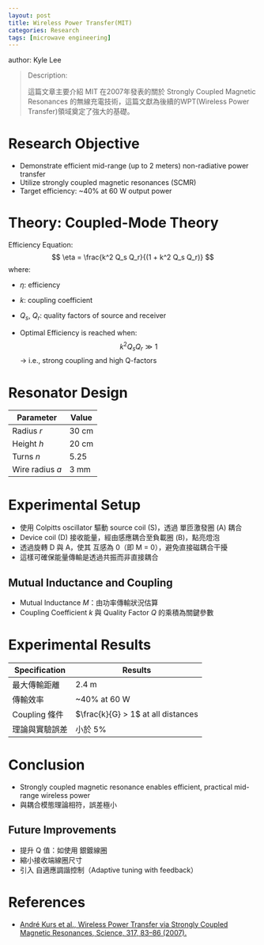 ```yaml
---
layout: post
title: Wireless Power Transfer(MIT)
categories: Research 
tags: [microwave engineering]
---
```


author: Kyle Lee

> Description:
>
> 這篇文章主要介紹 MIT 在2007年發表的關於 Strongly Coupled Magnetic Resonances 的無線充電技術，這篇文獻為後續的WPT(Wireless Power Transfer)領域奠定了強大的基礎。

<!-- more -->

# Research Objective

- Demonstrate efficient mid-range (up to 2 meters) non-radiative power transfer
- Utilize strongly coupled magnetic resonances (SCMR)
- Target efficiency: ~40% at 60 W output power

# Theory: Coupled-Mode Theory

Efficiency Equation:
$$
 \eta = \frac{k^2 Q_s Q_r}{(1 + k^2 Q_s Q_r)}
$$
where:

- $\eta$: efficiency
- $k$: coupling coefficient
- $Q_s$, $Q_r$: quality factors of source and receiver

- Optimal Efficiency is reached when:
  $$
  k^2 Q_s Q_r \gg 1
  $$
  → i.e., strong coupling and high Q-factors

# Resonator Design

| Parameter     | Value |
| ------------- | ----- |
| Radius $r$      | 30 cm |
| Height $h$      | 20 cm |
| Turns $n$       | 5.25  |
| Wire radius $a$ | 3 mm  |

# Experimental Setup

- 使用 Colpitts oscillator 驅動 source coil (S)，透過 單匝激發圈 (A) 耦合
- Device coil (D) 接收能量，經由感應耦合至負載圈 (B)，點亮燈泡
- 透過旋轉 D 與 A，使其 互感為 0（即 M = 0），避免直接磁耦合干擾
- 這樣可確保能量傳輸是透過共振而非直接耦合

## Mutual Inductance and Coupling

- Mutual Inductance $M$：由功率傳輸狀況估算
- Coupling Coefficient $k$ 與 Quality Factor $Q$ 的乘積為關鍵參數

# Experimental Results

| Specification  | Results                            |
| -------------- | ---------------------------------- |
| 最大傳輸距離   | 2.4 m                              |
| 傳輸效率       | ~40% at 60 W                       |
| Coupling 條件  | $\frac{k}{G} > 1$ at all distances |
| 理論與實驗誤差 | 小於 5%                            |

# Conclusion

- Strongly coupled magnetic resonance enables efficient, practical mid-range wireless power
- 與耦合模態理論相符，誤差極小

## Future Improvements

- 提升 Q 值：如使用 銀鍍線圈
- 縮小接收端線圈尺寸
- 引入 自適應調諧控制（Adaptive tuning with feedback）

# References
- [André Kurs et al., Wireless Power Transfer via Strongly Coupled Magnetic Resonances, Science, 317, 83–86 (2007).](https://doi.org/10.1126/science.1143254)

